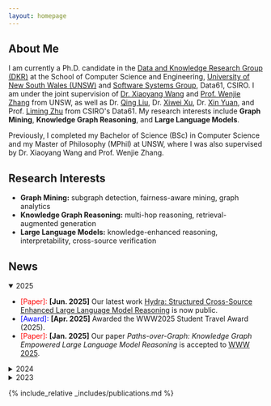 ```yaml
---
layout: homepage
---
```


## About Me

I am currently a Ph.D. candidate in the [Data and Knowledge Research Group (DKR)](https://unswdb.github.io/) at the School of Computer Science and Engineering, [University of New South Wales (UNSW)](https://www.unsw.edu.au/) and [Software Systems Group](https://research.csiro.au/ss/), Data61, CSIRO. I am under the joint supervision of [Dr. Xiaoyang Wang](https://www.unsw.edu.au/staff/xiaoyang-wang) and [Prof. Wenjie Zhang](https://cgi.cse.unsw.edu.au/~zhangw/) from UNSW, as well as Dr. [Qing Liu](https://people.csiro.au/L/Q/Q-Liu), Dr. [Xiwei Xu](https://people.csiro.au/X/S/Xiwei-Xu), Dr. [Xin Yuan](https://people.csiro.au/y/x/xin-yuan), and Prof. [Liming Zhu](https://people.csiro.au/Z/L/Liming-Zhu) from CSIRO's Data61. My research interests include **Graph Mining**, **Knowledge Graph Reasoning**, and **Large Language Models**.

Previously, I completed my Bachelor of Science (BSc) in Computer Science and my Master of Philosophy (MPhil) at UNSW, where I was also supervised by Dr. Xiaoyang Wang and Prof. Wenjie Zhang.

## Research Interests

- **Graph Mining:** subgraph detection, fairness-aware mining, graph analytics
- **Knowledge Graph Reasoning:** multi-hop reasoning, retrieval-augmented generation
- **Large Language Models:** knowledge-enhanced reasoning, interpretability, cross-source verification

## News

<details open>
<summary>2025</summary>

* <span style="color:red">[Paper]:</span>  **[Jun. 2025]** Our latest work [Hydra: Structured Cross-Source Enhanced Large Language Model Reasoning](https://www.arxiv.org/abs/2505.17464) is now public.
* <span style="color:blue">[Award]:</span>  **[Apr. 2025]** Awarded the WWW2025 Student Travel Award (2025).
* <span style="color:red">[Paper]:</span>  **[Jan. 2025]** Our paper *Paths-over-Graph: Knowledge Graph Empowered Large Language Model Reasoning* is accepted to [WWW 2025](https://www2025.thewebconf.org/).

</details>

<details>
<summary>2024</summary>
  
* <span style="color:blue">[Progress]:</span>  **[May. 2024]** I have obtained my MPhil degree and started my PhD journey!
* <span style="color:blue">[Progress]:</span>  **[Apr. 2024]** I have passed my MPhil Thesis Defence!
* <span style="color:blue">[Award]:</span>  **[Jan. 2024]** Awarded the CSIRO’s Data61-UNSW Joint PhD Full Scholarship.

</details>

<details>
<summary>2023</summary>

* <span style="color:red">[Paper]:</span>  **[Nov. 2023]** Our paper *Higher-order peak decomposition* is accepted to [CIKM 2023](https://uobevents.eventsair.com/cikm2023/).
* <span style="color:blue">[Award]:</span>  **[Nov. 2023]** Awarded the CIRES-ADC Travel Grant.
* <span style="color:red">[Paper]:</span>  **[Jun. 2023]** Our paper *Maximum Fairness‑Aware (k,r)‑Core Identification in Large Graphs* is accepted to [ADC 2023](https://adc2023.github.io/).

</details>

{% include_relative _includes/publications.md %}


